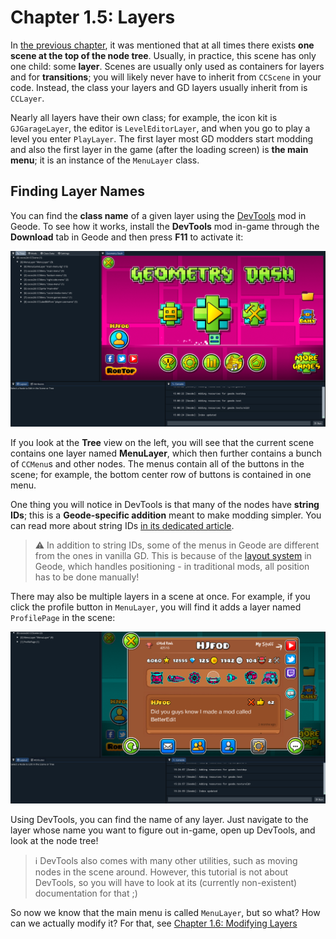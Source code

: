 # Chapter 1.5: Layers

In [the previous chapter](/handbook/vol1/chap1_3.md), it was mentioned that at all times there exists **one scene at the top of the node tree**. Usually, in practice, this scene has only one child: some **layer**. Scenes are usually only used as containers for layers and for **transitions**; you will likely never have to inherit from `CCScene` in your code. Instead, the class your layers and GD layers usually inherit from is `CCLayer`.

Nearly all layers have their own class; for example, the icon kit is `GJGarageLayer`, the editor is `LevelEditorLayer`, and when you go to play a level you enter `PlayLayer`. The first layer most GD modders start modding and also the first layer in the game (after the loading screen) is **the main menu**; it is an instance of the `MenuLayer` class.

## Finding Layer Names

You can find the **class name** of a given layer using the [DevTools](https://github.com/geode-sdk/devtools) mod in Geode. To see how it works, install the **DevTools** mod in-game through the **Download** tab in Geode and then press **F11** to activate it:

![Image of the DevTools mod open in GD, focused on MenuLayer](/assets/DevTools_MenuLayer.png)

If you look at the **Tree** view on the left, you will see that the current scene contains one layer named **MenuLayer**, which then further contains a bunch of `CCMenu`s and other nodes. The menus contain all of the buttons in the scene; for example, the bottom center row of buttons is contained in one menu.

One thing you will notice in DevTools is that many of the nodes have **string IDs**; this is a **Geode-specific addition** meant to make modding simpler. You can read more about string IDs [in its dedicated article](/tutorials/nodetree.md).

> :warning: In addition to string IDs, some of the menus in Geode are different from the ones in vanilla GD. This is because of the [layout system](/tutorials/layouts.md) in Geode, which handles positioning - in traditional mods, all position has to be done manually!

There may also be multiple layers in a scene at once. For example, if you click the profile button in `MenuLayer`, you will find it adds a layer named `ProfilePage` in the scene:

![Image of the DevTools mod open in GD, showing MenuLayer with ProfilePage on top](/assets/DevTools_ProfilePage.png)

Using DevTools, you can find the name of any layer. Just navigate to the layer whose name you want to figure out in-game, open up DevTools, and look at the node tree!

> :information_source: DevTools also comes with many other utilities, such as moving nodes in the scene around. However, this tutorial is not about DevTools, so you will have to look at its (currently non-existent) documentation for that ;)

So now we know that the main menu is called `MenuLayer`, but so what? How can we actually modify it? For that, see [Chapter 1.6: Modifying Layers](/handbook/vol1/chap1_6.md)
